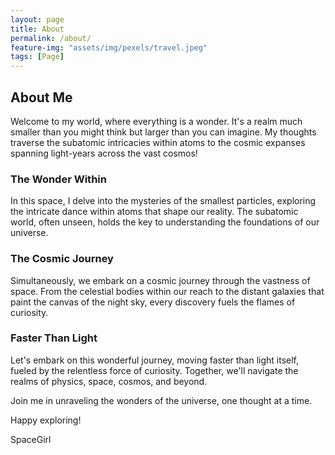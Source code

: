 ```yaml
---
layout: page
title: About
permalink: /about/
feature-img: "assets/img/pexels/travel.jpeg"
tags: [Page]
---
```


## About Me

Welcome to my world, where everything is a wonder. It's a realm much smaller than you might think but larger than you can imagine. My thoughts traverse the subatomic intricacies within atoms to the cosmic expanses spanning light-years across the vast cosmos!

### The Wonder Within

In this space, I delve into the mysteries of the smallest particles, exploring the intricate dance within atoms that shape our reality. The subatomic world, often unseen, holds the key to understanding the foundations of our universe.

### The Cosmic Journey

Simultaneously, we embark on a cosmic journey through the vastness of space. From the celestial bodies within our reach to the distant galaxies that paint the canvas of the night sky, every discovery fuels the flames of curiosity.

### Faster Than Light

Let's embark on this wonderful journey, moving faster than light itself, fueled by the relentless force of curiosity. Together, we'll navigate the realms of physics, space, cosmos, and beyond.

Join me in unraveling the wonders of the universe, one thought at a time.

Happy exploring!

SpaceGirl
